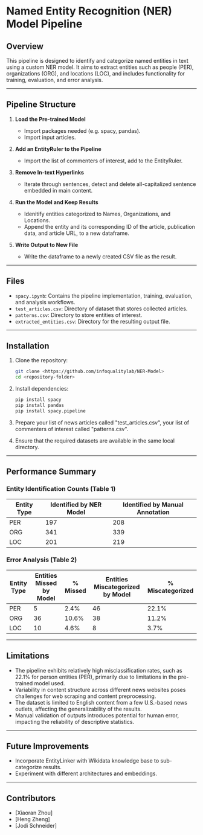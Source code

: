 # Named Entity Recognition (NER) Model Pipeline

## Overview
This pipeline is designed to identify and categorize named entities in text using a custom NER model. It aims to extract entities such as people (PER), organizations (ORG), and locations (LOC), and includes functionality for training, evaluation, and error analysis.

---

## Pipeline Structure
1. **Load the Pre-trained Model**
   - Import packages needed (e.g. spacy, pandas).
   - Import input articles.

2. **Add an EntityRuler to the Pipeline**
   - Import the list of commenters of interest, add to the EntityRuler.

3. **Remove In-text Hyperlinks**
   - Iterate through sentences, detect and delete all-capitalized sentence embedded in main content.

4. **Run the Model and Keep Results**
   - Idenitify entities categorized to Names, Organizations, and Locations.
   - Append the entity and its corresponding ID of the article, publication data, and article URL, to a new dataframe.

5. **Write Output to New File**
   - Write the dataframe to a newly created CSV file as the result.

---

## Files
- `spacy.ipynb`: Contains the pipeline implementation, training, evaluation, and analysis workflows.
- `test_articles.csv`: Directory of dataset that stores collected articles.
- `patterns.csv`: Directory to store entities of interest.
- `extracted_entities.csv`: Directory for the resulting output file.

---

## Installation
1. Clone the repository:
   ```bash
   git clone <https://github.com/infoqualitylab/NER-Model>
   cd <repository-folder>
   ```
2. Install dependencies:
   ```bash
   pip install spacy
   pip install pandas
   pip install spacy.pipeline
   ```
3. Prepare your list of news articles called "test_articles.csv", your list of commenters of interest called "patterns.csv".

4. Ensure that the required datasets are available in the same local directory.

---

## Performance Summary
### Entity Identification Counts (Table 1)
| Entity Type | Identified by NER Model | Identified by Manual Annotation |
|-------------|--------------------------|----------------------------------|
| PER         | 197                      | 208                              |
| ORG         | 341                      | 339                              |
| LOC         | 201                      | 219                              |

### Error Analysis (Table 2)
| Entity Type | Entities Missed by Model | % Missed | Entities Miscategorized by Model | % Miscategorized |
|-------------|---------------------------|----------|-----------------------------------|-------------------|
| PER         | 5                         | 2.4%     | 46                                | 22.1%            |
| ORG         | 36                        | 10.6%    | 38                                | 11.2%            |
| LOC         | 10                        | 4.6%     | 8                                 | 3.7%             |

---

## Limitations
- The pipeline exhibits relatively high misclassification rates, such as 22.1% for person entities (PER), primarily due to limitations in the pre-trained model used.
- Variability in content structure across different news websites poses challenges for web scraping and content preprocessing.
- The dataset is limited to English content from a few U.S.-based news outlets, affecting the generalizability of the results.
- Manual validation of outputs introduces potential for human error, impacting the reliability of descriptive statistics.

---

## Future Improvements
- Incorporate EntityLinker with Wikidata knowledge base to sub-categorize results.
- Experiment with different architectures and embeddings.

---

## Contributors
- [Xiaoran Zhou]
- [Heng Zheng]
- [Jodi Schneider]


